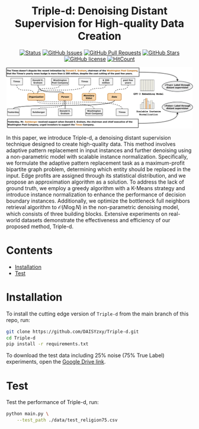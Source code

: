 <div align="center">
<h1>Triple-d: Denoising Distant Supervision for High-quality Data Creation</h1>

[![Status](https://img.shields.io/badge/status-active-success.svg)](https://github.com/DAISYzxy/Triple-d)
[![GitHub Issues](https://img.shields.io/github/issues/DAISYzxy/Triple-d.svg)](https://github.com/DAISYzxy/Triple-d/issues)
[![GitHub Pull Requests](https://img.shields.io/github/issues-pr/DAISYzxy/Triple-d.svg)](https://github.com/DAISYzxy/Triple-d/pulls)
[![GitHub Stars](https://img.shields.io/github/stars/DAISYzxy/Triple-d.svg)](https://github.com/DAISYzxy/Triple-d/stargazers)
[![GitHub license](https://img.shields.io/github/license/DAISYzxy/Triple-d.svg)](https://github.com/DAISYzxy/Triple-d/blob/main/LICENSE)
[![HitCount](https://views.whatilearened.today/views/github/DAISYzxy/Triple-d.svg)](https://github.com/DAISYzxy/Triple-d)
</div>

<img src="fig/triple-d_exp.png" width="1000px">

In this paper, we introduce Triple-d, a denoising distant supervision technique designed to create high-quality data. This method involves adaptive pattern replacement in input instances and further denoising using a non-parametric model with scalable instance normalization. Specifically, we formulate the adaptive pattern replacement task as a maximum-profit bipartite graph problem, determining which entity should be replaced in the input. Edge profits are assigned through its statistical distribution, and we propose an approximation algorithm as a solution. To address the lack of ground truth, we employ a greedy algorithm with a K-Means strategy and introduce instance normalization to enhance the performance of decision boundary instances. Additionally, we optimize the bottleneck full neighbors retrieval algorithm to $\mathcal{O}(N\log N)$ in the non-parametric denoising model, which consists of three building blocks. Extensive experiments on real-world datasets demonstrate the effectiveness and efficiency of our proposed method, Triple-d.



# Contents

- [Installation](#installation)
- [Test](#test)

# Installation
To install the cutting edge version of `Triple-d` from the main branch of this repo, run:
```bash
git clone https://github.com/DAISYzxy/Triple-d.git
cd Triple-d
pip install -r requirements.txt
```
To download the test data including 25% noise (75% True Label) experiments, open the [Google Drive link](https://drive.google.com/file/d/17w2LXIynHJ845qUVG2m7WFTKmzqxiV5P/view?usp=sharing).


# Test
Test the performance of Triple-d, run:
```bash
python main.py \
    --test_path ./data/test_religion75.csv
```
